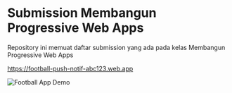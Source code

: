 # Submission Membangun Progressive Web Apps
Repository ini memuat daftar submission yang ada pada kelas Membangun Progressive Web Apps

https://football-push-notif-abc123.web.app

![Football App Demo](20200719_173025.gif)
